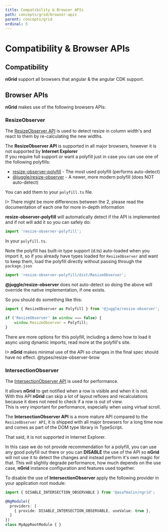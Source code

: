 ```yaml
---
title: Compatibility & Browser APIs
path: concepts/grid/browser-apis
parent: concepts/grid
ordinal: 5
---
```

# Compatibility & Browser APIs

## Compatibility

**nGrid** support all browsers that angular & the angular CDK support.

## Browser APIs

**nGrid** makes use of the following browsers APIs:

### ResizeObserver

The [ResizeObserver API](https://developer.mozilla.org/en-US/docs/Web/API/ResizeObserver) is used to detect resize in column width's and react to them by re-calculating the new widths.

The **ResizeObserver API** is supported in all major browsers, however it is not supported by **Internet Explorer**  
If you require full support or want a polyfill just in case you can use one of the following polyfills:

- [resize-observer-polyfill](https://github.com/que-etc/resize-observer-polyfill) - The most used polyfill (performs auto-detect)
- [@juggle/resize-observer](https://github.com/juggle/resize-observer) - A newer, more modern polyfill (does NOT auto-detect)

You can add them to your `polyfill.ts` file.

I> There might be more differences between the 2, please read the documentation of each one for more in-depth information

**resize-observer-polyfill** will automatically detect if the API is implemented and if not will add it so you can safely do:

```typescript
import 'resize-observer-polyfill';
```

In your `polyfill.ts`.

Note the polyfill has built-in type support (d.ts) auto-loaded when you import it, so if you already have types
loaded for `ResizeObserver` and want to keep them, load the polyfill directly without passing through the `package.json`

```typescript
import 'resize-observer-polyfill/dist/ResizeObserver';
```

**@juggle/resize-observer** does not auto-detect so doing the above will override the native implementation, if one exists.

So you should do something like this:

```typescript
import { ResizeObserver as Polyfill } from '@juggle/resize-observer';

if ('ResizeObserver' in window === false) {
    window.ResizeObserver = Polyfill;
}
```

There are more options for this polyfill, including a demo how to load it async using dynamic imports, read more at the polyfill's site.

I> **nGrid** makes minimal use of the API so changes in the final spec should have no effect.
@types/resize-observer-brow

### IntersectionObserver

The [IntersectionObserver API](https://developer.mozilla.org/en-US/docs/Web/API/Intersection_Observer_API) is used for performance.

It allows **nGrid** to get notified when a row is visible and when it is not.  
With this API **nGrid** can skip a lot of layout reflows and recalculations because it does not need to check if a row is out of view.  
This is very important for performance, especially when using virtual scroll.

The **IntersectionObserver API** is a more mature API compared to the `ResizeObserver API`, it is shipped with all major browsers for a long time now
and comes as part of the DOM type library in TypeScript.

That said, it is not supported in Internet Explorer.

In this case we do not provide recommendation for a polyfill, you can use any good polyfill out there or you can **DISABLE** the use of the API
so **nGrid** will not use it to detect the changes and instead perform it's own magic for that. This will slightly degrade performance, how much
depends on the use case, **nGrid** instance configuration and features used together.

To disable the use of **IntersectionObserver** apply the following provider in your application root module:

```typescript
import { DISABLE_INTERSECTION_OBSERVABLE } from '@asafmalin/ngrid';

@NgModule({
  providers: [
    { provide: DISABLE_INTERSECTION_OBSERVABLE, useValue: true },
  ]
})
class MyAppRootModule { }
```
